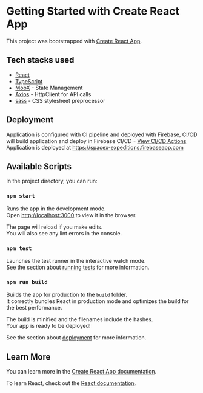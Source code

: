 # Getting Started with Create React App

This project was bootstrapped with [Create React App](https://github.com/facebook/create-react-app).


## Tech stacks used
- [React](https://github.com/facebook/react)
- [TypeScript](https://www.typescriptlang.org/)
- [MobX](https://mobx.js.org/) - State Management
- [Axios](https://github.com/axios/axios) - HttpClient for API calls
- [sass](https://github.com/sass/node-sass) - CSS stylesheet preprocessor


## Deployment
Application is configured with CI pipeline and deployed with Firebase,
CI/CD will build application and deploy in  Firebase
CI/CD - [View CI/CD Actions](https://github.com/karthik-hande/spacex-expeditions/actions) 
Application is deployed at https://spacex-expeditions.firebaseapp.com


## Available Scripts

In the project directory, you can run:

### `npm start`

Runs the app in the development mode.\
Open [http://localhost:3000](http://localhost:3000) to view it in the browser.

The page will reload if you make edits.\
You will also see any lint errors in the console.

### `npm test`

Launches the test runner in the interactive watch mode.\
See the section about [running tests](https://facebook.github.io/create-react-app/docs/running-tests) for more information.

### `npm run build`

Builds the app for production to the `build` folder.\
It correctly bundles React in production mode and optimizes the build for the best performance.

The build is minified and the filenames include the hashes.\
Your app is ready to be deployed!

See the section about [deployment](https://facebook.github.io/create-react-app/docs/deployment) for more information.

## Learn More

You can learn more in the [Create React App documentation](https://facebook.github.io/create-react-app/docs/getting-started).

To learn React, check out the [React documentation](https://reactjs.org/).

